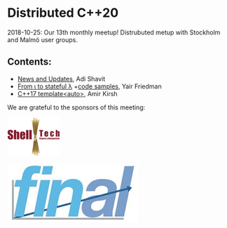 # Distributed C++20
2018-10-25: Our 13th monthly meetup! Distrubuted metup with Stockholm and Malmö user groups.

## Contents:
- [News and Updates](201810_News+Updates+Intro.pdf), Adi Shavit
- [From ι to stateful λ](Stateful_Lambdas.pdf) +[code samples](Stateful_Lambdas), Yair Friedman
- [C++17 template&lt;auto&gt;](C++17_template_auto.pdf), Amir Kirsh

We are grateful to the sponsors of this meeting:  

![ShellTech](../assets/sponsor-logos/ShellTechLogo_120x90.png)  

![Final](../assets/sponsor-logos/final.jpg)  






